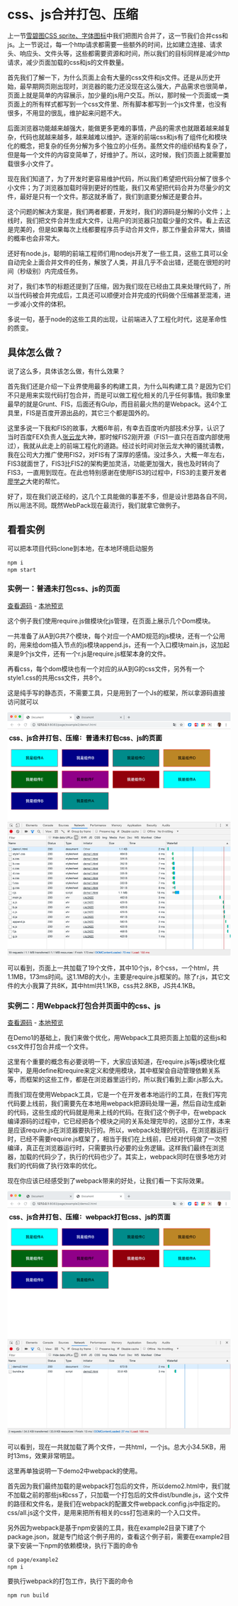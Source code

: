 # css、js合并打包、压缩

上一节[雪碧图CSS sprite、字体图标](../example1/index.md)中我们把图片合并了，这一节我们合并css和js。上一节说过，每一个http请求都需要一些额外的时间，比如建立连接、请求头、响应头、文件头等，这些都需要资源和时间，所以我们的目标同样是减少http请求，减少页面加载的css和js的文件数量。

首先我们了解一下，为什么页面上会有大量的css文件和js文件。还是从历史开始，最早期网页刚出现时，浏览器的能力还没现在这么强大，产品需求也很简单，页面上就是简单的内容展示，加少量的js用户交互。所以，那时候一个页面或一类页面上的所有样式都写到一个css文件里、所有脚本都写到一个js文件里，也没有很多，不用显的很乱，维护起来问题不大。

后面浏览器功能越来越强大，能做更多更难的事情，产品的需求也就跟着越来越复杂，代码也就越来越多，越来越难以维护。逐渐的前端css和js有了组件化和模块化的概念，把复杂的任务分解为多个独立的小任务。虽然文件的组织结构复杂了，但是每一个文件的内容变简单了，好维护了。所以，这时候，我们页面上就需要加载很多小文件了。

现在我们知道了，为了开发时更容易维护代码，所以我们希望把代码分解了很多个小文件；为了浏览器加载时得到更好的性能，我们又希望把代码合并为尽量少的文件，最好是只有一个文件。那这就矛盾了，我们到底要分解还是要合并。

这个问题的解决方案是，我们两者都要，开发时，我们的源码是分解的小文件；上线时，我们把文件合并生成大文件，让用户的浏览器只加载少量的文件。看上去这是完美的，但是如果每次上线都要程序员手动合并文件，那工作量会非常大，搞错的概率也会非常大。

还好有node.js，聪明的前端工程师们用nodejs开发了一些工具，这些工具可以全自动完全上面合并文件的任务，解放了人类，并且几乎不会出错，还能在很短的时间（秒级别）内完成任务。

对了，我们本节的标题还提到了压缩，因为我们现在已经由工具来处理代码了，所以当代码被合并完成后，工具还可以顺便对合并完成的代码做个压缩甚至混淆，进一步减小文件的体积。

多说一句，基于node的这些工具的出现，让前端进入了工程化时代，这是革命性的质变。

## 具体怎么做？

说了这么多，具体该怎么做，有什么效果？

首先我们还是介绍一下业界使用最多的构建工具，为什么叫构建工具？是因为它们不只是用来实现代码打包合并，而是可以做工程化相关的几乎任何事情。我印象里最早的就是Grunt、FIS，后面还有Gulp，而目前最火热的是Webpack。这4个工具里，FIS是百度开源出品的，其它三个都是国外的。

这里多说一下我和FIS的故事，大概6年前，有幸去百度听内部技术分享，认识了当时百度FEX负责人[张云龙](https://github.com/fouber)大神，那时候FIS2刚开源（FIS1一直只在百度内部使用过），我就从此走上的前端工程化的道路。经过长时间对张云龙大神的骚扰请教，我在公司大力推广使用FIS2，对FIS有了深厚的感情。没过多久，大概一年左右，FIS3就面世了，FIS3比FIS2的架构更加灵活，功能更加强大，我也及时转向了FIS3，一直用到现在。在此也特别感谢在使用FIS3的过程中，FIS3的主要开发者[廖学之](https://github.com/2betop)大佬的帮忙。

好了，现在我们说正经的，这几个工具能做的事差不多，但是设计思路各自不同，所以用法不同。既然WebPack现在最流行，我们就拿它做例子。

## 看看实例

可以把本项目代码clone到本地，在本地环境启动服务

```
npm i
npm start
```

### 实例一：普通未打包css、js的页面

[查看源码](demo1.html) -
[本地预览](http://127.0.0.1:8083/page/example2/demo1.html)

这个例子我们使用require.js做模块化js管理，在页面上展示几个Dom模块。

一共准备了从A到G共7个模块，每个对应一个AMD规范的js模块，还有一个公用的，用来给dom插入节点的js模块append.js，还有一个入口模块main.js，这加起来是9个js文件，还有一个r.js是require.js框架本身的文件。

再看css，每个dom模块也有一个对应的从A到G的css文件，另外有一个style1.css的共用css文件，共8个。

这是纯手写的静态页，不需要工具，只是用到了一个Js的框架，所以拿源码直接访问就可以

![demo1.html截图](img/demo1.png)

可以看到，页面上一共加载了19个文件，其中10个js，8个css，一个html，共1.1MB，173ms时间。这1.1MB的大小，主要是require.js框架的。除了r.js，其它文件的大小我算了共8K，其中html共1.1KB，css共2.8KB，JS共4.1KB。


### 实例二：用Webpack打包合并页面中的css、js

[查看源码](demo2.html) -
[本地预览](http://127.0.0.1:8083/page/example2/demo2.html)

在Demo1的基础上，我们来做个优化，用Webpack工具把页面上加载的这些js和css文件打包合并成一个文件。

这里有个重要的概念有必要说明一下，大家应该知道，在require.js等js模块化框架中，是用define和require来定义和使用模块，其中框架会自动管理依赖关系等，而框架的这些工作，都是在浏览器里运行的，所以我们看到上面r.js那么大。

而我们现在使用Webpack工具，它是一个在开发者本地运行的工具，在我们写完代码要上线前，我们需要先在本地用webpack把源码处理一遍，然后自动生成新的代码，这些生成的代码就是用来上线的代码。在我们这个例子中，在webpack编译源码的过程中，它已经把各个模块之间的关系处理完毕的，这部分工作，本来是应该require.js在浏览器要执行的。所以，webpack处理的代码，在浏览器运行时，已经不需要require.js框架了，相当于我们在上线前，已经对代码做了一次预编译，真正在浏览器运行时，只需要执行必要的业务逻辑。这样我们最终在浏览器，加载的代码少了，执行的代码也少了。其实上，webpack同时在很多地方对我们的代码做了执行效率的优化。

现在你应该已经感受到了webpack带来的好处，让我们看一下实际效果。

![demo2.html截图](img/demo2.png)

可以看到，现在一共就加载了两个文件，一共html，一个js。总大小34.5KB，用时13ms，效果非常明显。

这里再单独说明一下demo2中webpack的使用。

首先因为我们最终加载的是webpack打包后的文件，所以demo2.html中，我们就不加载之前的那些js和css了，只加载一个打包后的文件dist/bundle.js，这个文件的路径和文件名，是我们在webpack的配置文件webpack.config.js中指定的。css/all.js这个文件，是用来把所有相关的css打包进来的一个入口文件。

另外因为webpack是基于npm安装的工具，我在example2目录下建了个package.json，就是专门给这个例子用的，查看这个例子前，需要在example2目录下安装一下npm的依赖模块，执行下面的命令
```
cd page/example2
npm i
```
要执行webpack的打包工作，执行下面的命令
```
npm run build
```
